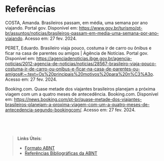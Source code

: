 # Referências

COSTA, Amanda. Brasileiros passam, em média, uma semana por ano viajando. Portal gov. Disponível em: <https://www.gov.br/turismo/pt-br/assuntos/noticias/brasileiros-passam-em-media-uma-semana-por-ano-viajando>. Acesso em: 27 fev. 2024.

PERET, Eduardo. Brasileiro viaja pouco, costuma ir de carro ou ônibus e ficar na casa de parentes ou amigos | Agência de Notícias. Portal gov. Disponível em: <https://agenciadenoticias.ibge.gov.br/agencia-noticias/2012-agencia-de-noticias/noticias/28567-brasileiro-viaja-pouco-costuma-ir-de-carro-ou-onibus-e-ficar-na-casa-de-parentes-ou-amigos#:~:text=Os%20principais%20motivos%20para%20n%C3%A3o>. Acesso em: 27 fev. 2024.

Booking.com. Quase metade dos viajantes brasileiros planejam a próxima viagem com um a quatro meses de antecedência. Booking.com. Disponível em: <https://news.booking.com/pt-br/quase-metade-dos-viajantes-brasileiros-planejam-a-proxima-viagem-com-um-a-quatro-meses-de-antecedencia-segundo-bookingcom/>. Acesso em: 27 fev. 2024.

‌

‌

> **Links Úteis**:
> - [Formato ABNT](https://www.normastecnicas.com/abnt/trabalhos-academicos/referencias/)
> - [Referências Bibliográficas da ABNT](https://comunidade.rockcontent.com/referencia-bibliografica-abnt/)
